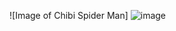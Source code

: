![Image of Chibi Spider Man] ![image](https://user-images.githubusercontent.com/89422399/131040277-6c0d3502-64ff-4e38-a2d1-2a4a76978efa.png)

